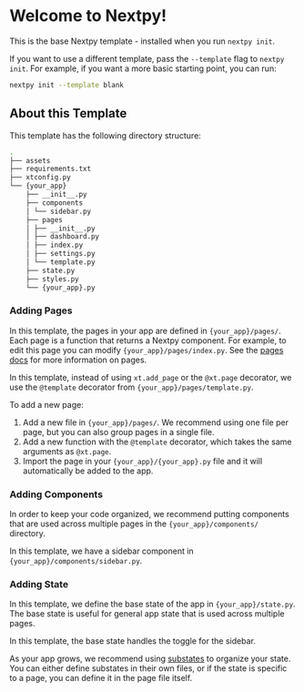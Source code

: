 # Welcome to Nextpy!

This is the base Nextpy template - installed when you run `nextpy init`.

If you want to use a different template, pass the `--template` flag to `nextpy init`.
For example, if you want a more basic starting point, you can run:

```bash
nextpy init --template blank
```

## About this Template

This template has the following directory structure:

```bash
.
├── assets
├── requirements.txt
├── xtconfig.py
└── {your_app}
    ├── __init__.py
    ├── components
    │ └── sidebar.py
    ├── pages
    │ ├── __init__.py
    │ ├── dashboard.py
    │ ├── index.py
    │ ├── settings.py
    │ └── template.py
    ├── state.py
    ├── styles.py
    └── {your_app}.py

```


### Adding Pages

In this template, the pages in your app are defined in `{your_app}/pages/`.
Each page is a function that returns a Nextpy component.
For example, to edit this page you can modify `{your_app}/pages/index.py`.
See the [pages docs](https://docs.dotagent.dev/nextpy/frontend/components/pages/) for more information on pages.

In this template, instead of using `xt.add_page` or the `@xt.page` decorator,
we use the `@template` decorator from `{your_app}/pages/template.py`.

To add a new page:

1. Add a new file in `{your_app}/pages/`. We recommend using one file per page, but you can also group pages in a single file.
2. Add a new function with the `@template` decorator, which takes the same arguments as `@xt.page`.
3. Import the page in your `{your_app}/{your_app}.py` file and it will automatically be added to the app.


### Adding Components

In order to keep your code organized, we recommend putting components that are
used across multiple pages in the `{your_app}/components/` directory.

In this template, we have a sidebar component in `{your_app}/components/sidebar.py`.

### Adding State

In this template, we define the base state of the app in `{your_app}/state.py`.
The base state is useful for general app state that is used across multiple pages.

In this template, the base state handles the toggle for the sidebar.

As your app grows, we recommend using [substates](https://docs.dotagent.dev/nextpy/state/substates/)
to organize your state. You can either define substates in their own files, or if the state is
specific to a page, you can define it in the page file itself.
